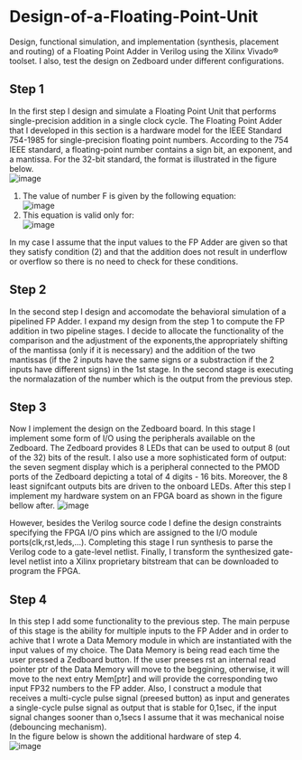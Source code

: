 # Design-of-a-Floating-Point-Unit
Design, functional simulation, and implementation (synthesis, placement and routing) of a Floating Point Adder in Verilog using the Xilinx Vivado® toolset. I also, test the design on Zedboard under different configurations.


## Step 1 
In the first step I design and simulate a Floating Point Unit that performs single-precision addition in a single clock cycle. The Floating Point Adder that I developed in this section is a hardware model for the IEEE Standard 754-1985 for single-precision floating point numbers. According to the 754 IEEE standard, a floating-point number contains a sign bit, an exponent, and a mantissa. For the 32-bit standard, the format is illustrated in the figure below.  
![image](https://user-images.githubusercontent.com/77272704/232166908-1a6f1e09-2b40-48f7-8bd8-acdfecb54218.png)  

1. The value of number F is given by the following equation:    
![image](https://user-images.githubusercontent.com/77272704/232166618-a16adb30-1967-4c19-8734-113e67390132.png)   
2. This equation is valid only for:   
![image](https://user-images.githubusercontent.com/77272704/232166669-e1edeb0a-bbc1-49cf-95e0-c7c40bb62770.png)  
  
In my case I assume that the input values to the FP Adder are given so that they satisfy condition (2) and that the addition does not result in underflow or overflow so there is no need to check for these conditions.

## Step 2  
In the second step I design and accomodate the behavioral simulation of a pipelined FP Adder. I expand my design from the step 1 to compute the FP addition in two pipeline stages. I decide to allocate the functionality of the comparison and the adjustment of the exponents,the  appropriately shifting of the mantissa (only if it is necessary) and the addition of the two mantissas (if the 2 inputs have the same signs or a substraction if the 2 inputs have different signs) in the 1st stage. In the second stage is executing the normalazation of the number which is the output from the previous step.

## Step 3
Now I implement the design on the Zedboard board. In this stage I implement some form of I/O using the peripherals available on the Zedboard. The Zedboard provides 8 LEDs that can be used to output 8 (out of the 32) bits of the result. I also use a more sophisticated form of output: the seven segment display which is a peripheral connected to the PMOD ports of the Zedboard depicting a total of 4 digits - 16 bits. Moreover, the 8 least signifcant outputs bits are driven to the onboard LEDs. After this step I implement my hardware system on an FPGA board as shown in the figure bellow after.
![image](https://user-images.githubusercontent.com/77272704/233718140-f227119c-1d4c-41de-8e2c-925113e70bfd.png)  
  
However, besides the Verilog source code I define the design constraints specifying the FPGA  I/O pins which are assigned to the I/O module ports(clk,rst,leds,...). Completing this stage I run synthesis to parse the Verilog code to a gate-level netlist. Finally, I transform the synthesized gate-level netlist into a Xilinx proprietary bitstream that can be downloaded to program the FPGA.  

## Step 4
In this step I add some functionality to the previous step. The main perpuse of this stage is the ability for multiple inputs to the FP Adder and in order to achive that I wrote a Data Memory module in which are instantiated with the input values of my choice. The Data Memory is being read each time the user pressed a Zedboard button. If the user preeses rst an internal read pointer ptr of the Data Memory will move to the beggining, otherwise, it will move to the next entry Mem[ptr] and will provide the corresponding two input FP32 numbers to the FP adder. Also, I construct a module that receives a multi-cycle pulse signal (preesed button) as input and generates a single-cycle pulse signal as output that is stable for 0,1sec, if the input signal changes sooner than o,1secs I assume that it was mechanical noise (debouncing mechanism).  
In the figure below is shown the additional hardware of step 4.  
![image](https://user-images.githubusercontent.com/77272704/233723266-3c3b2046-7c39-4c0f-957c-f060237c144f.png)
  
